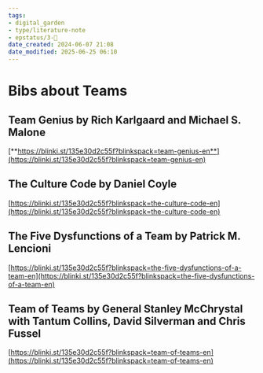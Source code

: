 ```yaml
---
tags: 
- digital_garden
- type/literature-note
- epstatus/3-🌳
date_created: 2024-06-07 21:08
date_modified: 2025-06-25 06:10
---
```

# Bibs about Teams

## Team Genius by Rich Karlgaard and Michael S. Malone

[**https://blinki.st/135e30d2c55f?blinkspack=team-genius-en**](https://blinki.st/135e30d2c55f?blinkspack=team-genius-en)

## The Culture Code by Daniel Coyle

[https://blinki.st/135e30d2c55f?blinkspack=the-culture-code-en](https://blinki.st/135e30d2c55f?blinkspack=the-culture-code-en)

## The Five Dysfunctions of a Team by Patrick M. Lencioni

[https://blinki.st/135e30d2c55f?blinkspack=the-five-dysfunctions-of-a-team-en](https://blinki.st/135e30d2c55f?blinkspack=the-five-dysfunctions-of-a-team-en)

## Team of Teams by General Stanley McChrystal with Tantum Collins, David Silverman and Chris Fussel

[https://blinki.st/135e30d2c55f?blinkspack=team-of-teams-en](https://blinki.st/135e30d2c55f?blinkspack=team-of-teams-en)